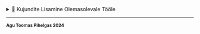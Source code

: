 <details>
<summary>📂 Kujundite Lisamine Olemasolevale Tööle</summary>

- 📄 [**app.py**](taskGui/app.py)  
- 📄 [**TaskGUI.py**](taskGui/TaskGUI.py)  
- 📄 [**Circle.py**](taskGui/Circle.py)  
- 📄 [**Rectangle.py**](taskGui/Rectangle.py)  
- 📄 [**Cone.py**](taskGui/Cone.py)  
- 📄 [**Cylinder.py**](taskGui/Cylinder.py)  
- 📄 [**Triangle.py**](taskGui/Triangle.py)

</details>

---

<sup>**Agu Toomas Pihelgas 2024**</sup>
